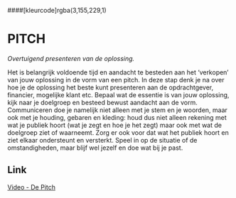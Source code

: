 ####[kleurcode]rgba(3,155,229,1)


# PITCH

*Overtuigend presenteren van de oplossing.*

Het is belangrijk voldoende tijd en aandacht te besteden aan het ‘verkopen’ van jouw oplossing in de vorm van een pitch. In deze stap denk je na over hoe je de oplossing het beste kunt presenteren aan de opdrachtgever, financier, mogelijke klant etc. Bepaal wat de essentie is van jouw oplossing, kijk naar je doelgroep en besteed bewust aandacht aan de vorm. Communiceren doe je namelijk niet alleen met je stem en je woorden, maar ook met je houding, gebaren en kleding: houd dus niet alleen rekening met wat je publiek hoort (wat je zegt en hoe je het zegt) maar ook met wat de doelgroep ziet of waarneemt. Zorg er ook voor dat wat het publiek hoort en ziet elkaar ondersteunt en versterkt. Speel in op de situatie of de omstandigheden, maar blijf wel jezelf en doe wat bij je past.

## Link

[Video - De Pitch](https://www.youtube.com/watch?v=xB5jgVlbOQA&index=11&list=PL2LuvtdBIWMqaTh75GBS8dBdCfk18J10T)
